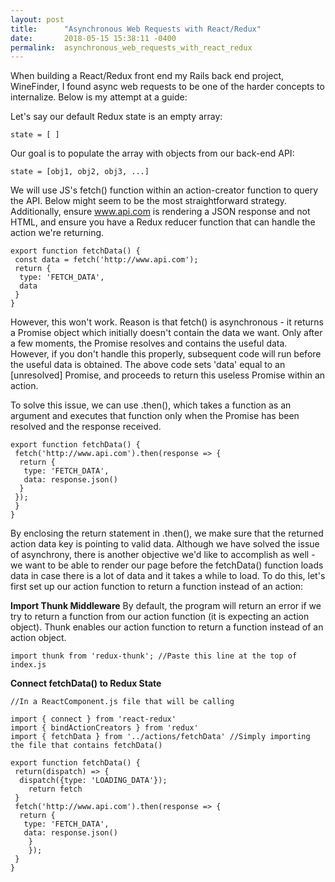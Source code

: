 ```yaml
---
layout: post
title:      "Asynchronous Web Requests with React/Redux"
date:       2018-05-15 15:38:11 -0400
permalink:  asynchronous_web_requests_with_react_redux
---
```



When building a React/Redux front end my Rails back end project, WineFinder, I found async web requests to be one of the harder concepts to internalize. Below is my attempt at a guide:  

Let's say our default Redux state is an empty array: 
```
state = [ ]
```

Our goal is to populate the array with objects from our back-end API:
```
state = [obj1, obj2, obj3, ...]
```

We will use JS's fetch() function within an action-creator function to query the API. Below might seem to be the most straightforward strategy. Additionally, ensure www.api.com is rendering a JSON response and not HTML, and ensure you have a Redux reducer function that can handle the action we're returning. 

```
export function fetchData() {
 const data = fetch('http://www.api.com');
 return {
  type: 'FETCH_DATA',
  data
 }
}
```

However, this won't work. Reason is that fetch() is asynchronous - it returns a Promise object which initially doesn't contain the data we want. Only after a few moments, the Promise resolves and contains the useful data. However, if you don't handle this properly, subsequent code will run before the useful data is obtained. The above code sets 'data' equal to an [unresolved] Promise, and proceeds to return this useless Promise within an action. 

To solve this issue, we can use .then(), which takes a function as an argument and executes that function only when the Promise has been resolved and the response received. 

```
export function fetchData() {
 fetch('http://www.api.com').then(response => {
  return {
   type: 'FETCH_DATA', 
   data: response.json()
  }
 });
 }
}
```

By enclosing the return statement in .then(), we make sure that the returned action data key is pointing to valid data. Although we have solved the issue of asynchrony, there is another objective we'd like to accomplish as well - we want to be able to render our page before the fetchData() function loads data in case there is a lot of data and it takes a while to load. To do this, let's first set up our action function to return a function instead of an action: 

**Import Thunk Middleware**
By default, the program will return an error if we try to return a function from our action function (it is expecting an action object). Thunk enables our action function to return a function instead of an action object. 
```
import thunk from 'redux-thunk'; //Paste this line at the top of index.js
```

**Connect fetchData() to Redux State**
```
//In a ReactComponent.js file that will be calling 

import { connect } from 'react-redux'
import { bindActionCreators } from 'redux'
import { fetchData } from '../actions/fetchData' //Simply importing the file that contains fetchData()
```


```
export function fetchData() {
 return(dispatch) => {
  dispatch({type: 'LOADING_DATA'});
	return fetch 
 }
 fetch('http://www.api.com').then(response => {
  return {
   type: 'FETCH_DATA', 
   data: response.json()
	}
	});
 }
}
```

